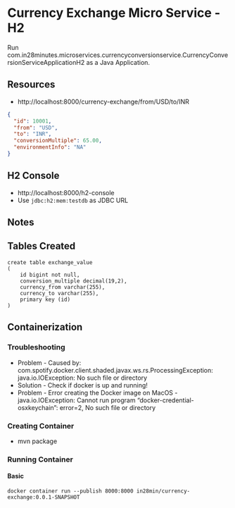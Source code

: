 # Currency Exchange Micro Service - H2

Run com.in28minutes.microservices.currencyconversionservice.CurrencyConversionServiceApplicationH2 as a Java Application.

## Resources

- http://localhost:8000/currency-exchange/from/USD/to/INR

```json
{
  "id": 10001,
  "from": "USD",
  "to": "INR",
  "conversionMultiple": 65.00,
  "environmentInfo": "NA"
}
```

## H2 Console

- http://localhost:8000/h2-console
- Use `jdbc:h2:mem:testdb` as JDBC URL


## Notes

## Tables Created
```
create table exchange_value 
(
	id bigint not null, 
	conversion_multiple decimal(19,2), 
	currency_from varchar(255), 
	currency_to varchar(255), 
	primary key (id)
)
```

## Containerization

### Troubleshooting

- Problem - Caused by: com.spotify.docker.client.shaded.javax.ws.rs.ProcessingException: java.io.IOException: No such file or directory
- Solution - Check if docker is up and running!
- Problem - Error creating the Docker image on MacOS - java.io.IOException: Cannot run program “docker-credential-osxkeychain”: error=2, No such file or directory
### Creating Container

- mvn package

### Running Container

#### Basic
```
docker container run --publish 8000:8000 in28min/currency-exchange:0.0.1-SNAPSHOT
```
